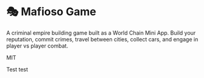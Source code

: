 # 🎭 Mafioso Game #

A criminal empire building game built as a World Chain Mini App. Build your reputation, commit crimes, travel between cities, collect cars, and engage in player vs player combat.

MIT

Test test